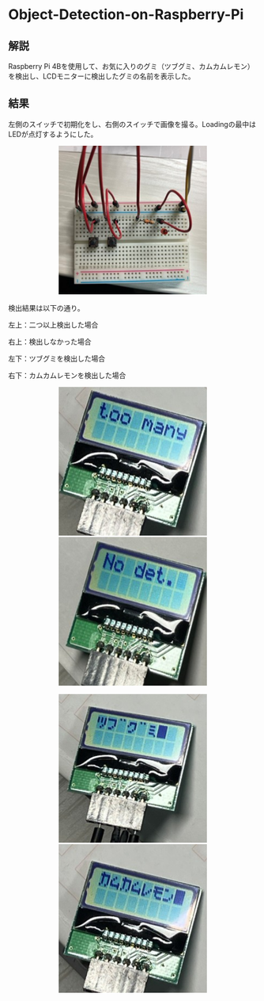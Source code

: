 # Object-Detection-on-Raspberry-Pi

## 解説

Raspberry Pi 4Bを使用して、お気に入りのグミ（ツブグミ、カムカムレモン）を検出し、LCDモニターに検出したグミの名前を表示した。

## 結果

左側のスイッチで初期化をし、右側のスイッチで画像を撮る。Loadingの最中はLEDが点灯するようにした。

<p align="center">
  <img src="docs/images/figure1.jpg" alt="No　date" width="300" height="300">
</p>

検出結果は以下の通り。

左上：二つ以上検出した場合

右上：検出しなかった場合

左下：ツブグミを検出した場合

右下：カムカムレモンを検出した場合

<p align="center">
  <img src="docs/images/figure2.jpg" alt="No　date" width="300" height="300">
  <img src="docs/images/figure3.jpg" alt="No　date" width="300" height="300">
</p>
<p align="center">
  <img src="docs/images/figure4.jpg" alt="No　date" width="300" height="300">
  <img src="docs/images/figure5.jpg" alt="No　date" width="300" height="300">
</p>

